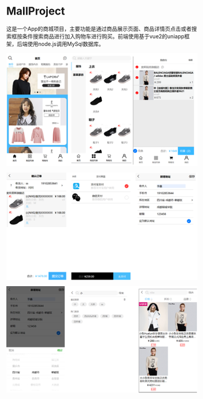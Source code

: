 # MallProject
这是一个App的商城项目，主要功能是通过商品展示页面、商品详情页点击或者搜索框按条件搜索商品进行加入购物车进行购买。前端使用基于vue2的uniapp框架，后端使用node.js调用MySql数据库。

![image-20230512165749680](READMEIMG/image-20230512165749680.png)

![image-20230512165857899](READMEIMG/image-20230512165857899.png)

![image-20230512165917305](READMEIMG/image-20230512165917305.png)